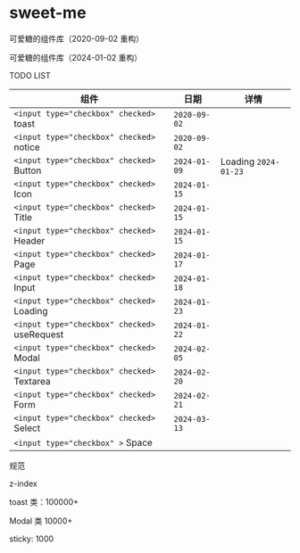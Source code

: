 # sweet-me

可爱糖的组件库（2020-09-02 重构）

可爱糖的组件库（2024-01-02 重构）

TODO LIST

| 组件                                           | 日期           | 详情                   |
| ---------------------------------------------- | -------------- | ---------------------- |
| `<input type="checkbox" checked>` toast      | `2020-09-02` |                        |
| `<input type="checkbox" checked>` notice     | `2020-09-02` |                        |
| `<input type="checkbox" checked>` Button     | `2024-01-09` | Loading `2024-01-23` |
| `<input type="checkbox" checked>` Icon       | `2024-01-15` |                        |
| `<input type="checkbox" checked>` Title      | `2024-01-15` |                        |
| `<input type="checkbox" checked>` Header     | `2024-01-15` |                        |
| `<input type="checkbox" checked>` Page       | `2024-01-17` |                        |
| `<input type="checkbox" checked>` Input      | `2024-01-18` |                        |
| `<input type="checkbox" checked>` Loading    | `2024-01-23` |                        |
| `<input type="checkbox" checked>` useRequest | `2024-01-22` |                        |
| `<input type="checkbox" checked>` Modal      | `2024-02-05` |                        |
| `<input type="checkbox" checked>` Textarea   | `2024-02-20` |                        |
| `<input type="checkbox" checked>` Form       | `2024-02-21` |                        |
| `<input type="checkbox" checked>` Select     | `2024-03-13` |                        |
| `<input type="checkbox" >` Space             |                |                        |

规范

z-index

toast 类：100000+

Modal 类 10000+

sticky: 1000
